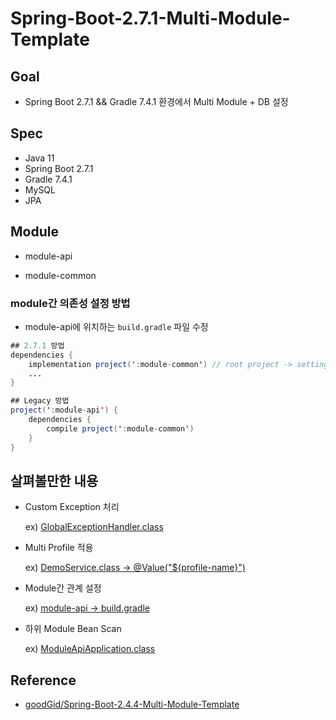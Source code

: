 # Spring-Boot-2.7.1-Multi-Module-Template

## Goal

* Spring Boot 2.7.1 && Gradle 7.4.1 환경에서 Multi Module + DB 설정

## Spec

* Java 11
* Spring Boot 2.7.1
* Gradle 7.4.1
* MySQL
* JPA

## Module

* module-api

* module-common


### module간 의존성 설정 방법

* module-api에 위치하는 `build.gradle` 파일 수정

``` java
## 2.7.1 방법
dependencies {
	implementation project(':module-common') // root project -> settings.gradle에 선언한 값과 같아야함.
	...
}

## Legacy 방법
project(':module-api') {
    dependencies {
        compile project(':module-common')
    }
} 
```

## 살펴볼만한 내용

* Custom Exception 처리

  ex) [GlobalExceptionHandler.class](https://github.com/goodGid/Spring-Boot-2.7.1-Multi-Module-Template/blob/main/module-api/src/main/java/dev/be/moduleapi/exceptionhandler/GlobalExceptionHandler.java#L18)

* Multi Profile 적용

  ex) [DemoService.class -> @Value("${profile-name}")](https://github.com/goodGid/Spring-Boot-2.7.1-Multi-Module-Template/blob/main/module-api/src/main/java/dev/be/moduleapi/service/DemoService.java#L16)

* Module간 관계 설정

  ex) [module-api -> build.gradle](https://github.com/goodGid/Spring-Boot-2.7.1-Multi-Module-Template/blob/main/module-api/build.gradle#L27)

* 하위 Module Bean Scan

  ex) [ModuleApiApplication.class](https://github.com/goodGid/Spring-Boot-2.7.1-Multi-Module-Template/blob/main/module-api/src/main/java/dev/be/ModuleApiApplication.java)

## Reference

* [goodGid/Spring-Boot-2.4.4-Multi-Module-Template](https://github.com/goodGid/Spring-Boot-2.4.4-Multi-Module-Template)